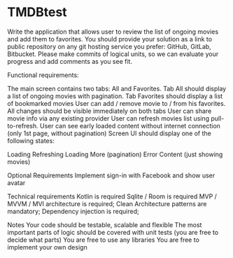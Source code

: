 # TMDBtest

Write the application that allows user to review the list of ongoing movies and add them to favorites. You should provide your solution as a link to public repository on any git hosting service you prefer: GitHub, GitLab, Bitbucket. Please make commits of logical units, so we can evaluate your progress and add comments as you see fit.

Functional requirements:

The main screen contains two tabs: All and Favorites.
Tab All should display a list of ongoing movies with pagination.
Tab Favorites should display a list of bookmarked movies
User can add / remove movie to / from his favorites. All changes should be visible immediately on both tabs
User can share movie info via any existing provider
User can refresh movies list using pull-to-refresh.
User can see early loaded content without internet connection (only 1st page, without pagination)
Screen UI should display one of the following states:

Loading
Refreshing
Loading More (pagination)
Error
Content (just showing movies)

Optional Requirements
Implement sign-in with Facebook and show user avatar

Technical requirements
Kotlin is required
Sqlite / Room is required
MVP / MVVM / MVI architecture is required;
Clean Architecture patterns are mandatory;
Dependency injection is required;

Notes
Your code should be testable, scalable and flexible
The most important parts of logic should be covered with unit tests (you are free to decide what parts)
You are free to use any libraries
You are free to implement your own design
